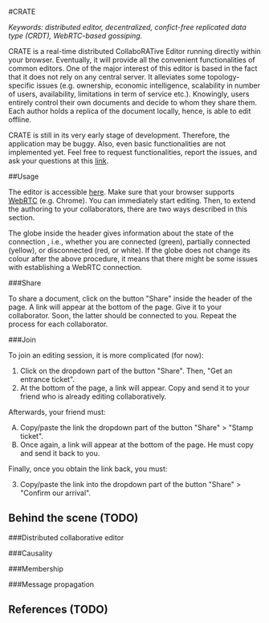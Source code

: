 #CRATE

<i>Keywords: distributed editor, decentralized, confict-free replicated data
type (CRDT), WebRTC-based gossiping.</i>

CRATE is a real-time distributed CollaboRATive Editor running directly
within your browser. Eventually, it will provide all the convenient
functionalities of common editors.
One of the major interest of this editor is based in the fact that it does not
rely on any central server. It alleviates some topology-specific issues
(e.g. ownership, economic intelligence, scalability in number of users,
availability, limitations in term of service etc.). Knowingly, users entirely
control their own documents and decide to whom they share them. Each author
holds a replica of the document locally, hence, is able to edit offline.

CRATE is still in its very early stage of development. Therefore, the
application may be buggy. Also, even basic functionalities are not
implemented yet. Feel free to request functionalities, report the issues,
and ask your questions at this
[link](https://github.com/Chat-Wane/CRATE/issues).

##Usage

The editor is accessible [here](http://chat-wane.github.io/CRATE). Make sure
that your browser supports [WebRTC](http://www.webrtc.org) (e.g. Chrome).
You can immediately start editing. Then, to extend the authoring to your
collaborators, there are two ways described in this section.

The globe inside the header gives information about the state of the connection
, i.e., whether you are connected (green), partially connected (yellow), or
disconnected (red, or white). If the globe does not change its colour after
the above procedure, it means that there might be some issues with establishing
a WebRTC connection. 

###Share

To share a document, click on the button "Share" inside the header of the
page. A link will appear at the bottom of the page. Give it to your
collaborator. Soon, the latter should be connected to you. Repeat the process
for each collaborator.

###Join

To join an editing session, it is more complicated (for now):
<ol>
  <li>Click on the dropdown part of the button "Share". Then,
  "Get an entrance ticket".</li> 
  <li>At the bottom of the page, a link will appear. Copy and send it to your
  friend who is already editing collaboratively.</li>
</ol>
Afterwards, your friend must:
<ol type="A">
  <li>Copy/paste the link the dropdown part of the button "Share" > "Stamp
  ticket".</li>
  <li>Once again, a link will appear at the bottom of the page. He must copy
  and send it back to you.</li>
</ol>
Finally, once you obtain the link back, you must:
<ol start="3">
  <li>Copy/paste the link into the dropdown part of the button
  "Share" > "Confirm our arrival". 
</ol>

## Behind the scene (TODO)

###Distributed collaborative editor

###Causality

###Membership

###Message propagation

## References (TODO)